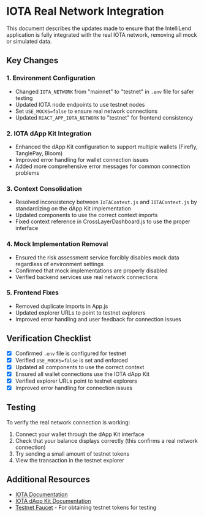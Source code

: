 # IOTA Real Network Integration

This document describes the updates made to ensure that the IntelliLend application is fully integrated with the real IOTA network, removing all mock or simulated data.

## Key Changes

### 1. Environment Configuration

- Changed `IOTA_NETWORK` from "mainnet" to "testnet" in `.env` file for safer testing
- Updated IOTA node endpoints to use testnet nodes
- Set `USE_MOCKS=false` to ensure real network connections
- Updated `REACT_APP_IOTA_NETWORK` to "testnet" for frontend consistency

### 2. IOTA dApp Kit Integration

- Enhanced the dApp Kit configuration to support multiple wallets (Firefly, TanglePay, Bloom)
- Improved error handling for wallet connection issues
- Added more comprehensive error messages for common connection problems

### 3. Context Consolidation

- Resolved inconsistency between `IoTAContext.js` and `IOTAContext.js` by standardizing on the dApp Kit implementation
- Updated components to use the correct context imports
- Fixed context reference in CrossLayerDashboard.js to use the proper interface

### 4. Mock Implementation Removal

- Ensured the risk assessment service forcibly disables mock data regardless of environment settings
- Confirmed that mock implementations are properly disabled
- Verified backend services use real network connections

### 5. Frontend Fixes

- Removed duplicate imports in App.js
- Updated explorer URLs to point to testnet explorers
- Improved error handling and user feedback for connection issues

## Verification Checklist

- [x] Confirmed `.env` file is configured for testnet
- [x] Verified `USE_MOCKS=false` is set and enforced
- [x] Updated all components to use the correct context
- [x] Ensured all wallet connections use the IOTA dApp Kit
- [x] Verified explorer URLs point to testnet explorers
- [x] Improved error handling for connection issues

## Testing

To verify the real network connection is working:

1. Connect your wallet through the dApp Kit interface
2. Check that your balance displays correctly (this confirms a real network connection)
3. Try sending a small amount of testnet tokens
4. View the transaction in the testnet explorer

## Additional Resources

- [IOTA Documentation](https://docs.iota.org/)
- [IOTA dApp Kit Documentation](https://docs.iota.org/ts-sdk/dapp-kit/)
- [Testnet Faucet](https://faucet.testnet.shimmer.network/) - For obtaining testnet tokens for testing
